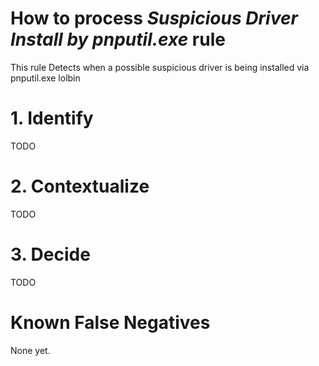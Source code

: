 # How to process *Suspicious Driver Install by pnputil.exe* rule
This rule Detects when a possible suspicious driver is being installed via pnputil.exe lolbin

# 1. Identify
TODO

# 2. Contextualize
TODO

# 3. Decide
TODO

# Known False Negatives
None yet.
